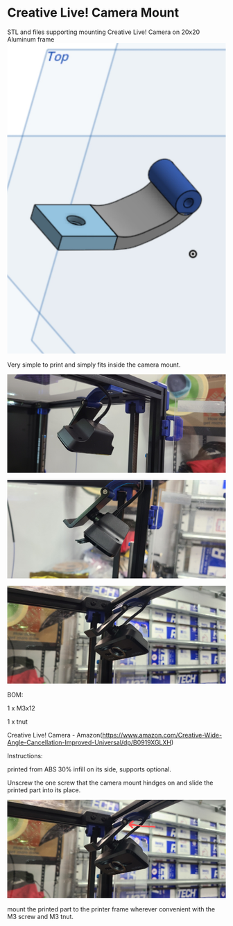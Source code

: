 # Creative Live! Camera Mount
STL and files supporting mounting Creative Live! Camera on 20x20 Aluminum frame
![img](Images/PartImage.jpg)

Very simple to print and simply fits inside the camera mount.

![1](Images/20231224_211017.jpg)

![2](Images/20231224_211026.jpg)

![3](Images/20231224_211032.jpg)

BOM:

1 x M3x12

1 x tnut 

Creative Live! Camera - Amazon(https://www.amazon.com/Creative-Wide-Angle-Cancellation-Improved-Universal/dp/B0919XGLXH)


Instructions:

printed from ABS 30% infill on its side, supports optional.

Unscrew the one screw that the camera mount hindges on and slide the printed part into its place. 

![img](Images/20231224_211032_2.jpg)

mount the printed part to the printer frame wherever convenient with the M3 screw and M3 tnut.
